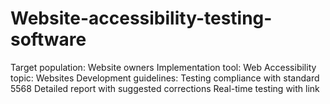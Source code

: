 # Website-accessibility-testing-software
Target population: Website owners Implementation tool: Web Accessibility topic: Websites Development guidelines: Testing compliance with standard 5568 Detailed report with suggested corrections Real-time testing with link
